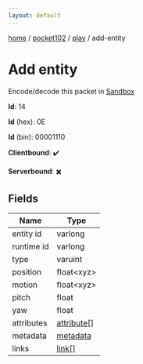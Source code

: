 ```yaml
---
layout: default
---
```


[home](/)  /  [pocket102](/protocol/pocket102)  /  [play](/protocol/pocket102/play)  /  add-entity

# Add entity

Encode/decode this packet in [Sandbox](../../../sandbox/pocket102#play.add_entity)

**Id**: 14

**Id** (hex): 0E

**Id** (bin): 00001110

**Clientbound**: ✔️

**Serverbound**: ✖️

## Fields

Name | Type
---|---
entity id | varlong
runtime id | varlong
type | varuint
position | float&lt;xyz&gt;
motion | float&lt;xyz&gt;
pitch | float
yaw | float
attributes | [attribute](/protocol/pocket102/types/attribute)[]
metadata | [metadata](/protocol/pocket102/metadata)
links | [link](/protocol/pocket102/types/link)[]
